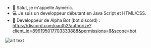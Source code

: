 - 👋 Salut, je m'appelle Aymeric.
- 💻 Je suis un developpeur débutant en Java Script et HTML/CSS.
- 🤖 Developpeur de Alpha Bot (bot discord) : https://discord.com/oauth2/authorize?client_id=899195017703333888&permissions=8&scope=bot



![alt text](https://s1.qwant.com/thumbr/474x266/0/5/8b172a75945057afd104ecd48c78e7bca75d5e165da9a21a2d84d73746f4f6/th.jpg?u=https%3A%2F%2Ftse2.mm.bing.net%2Fth%3Fid%3DOIP.30fuPl3x9KvMB2ZYW0k7owHaEK%26pid%3DApi&q=0&b=1&p=0&a=0)

